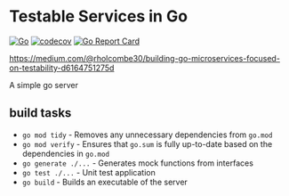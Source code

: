 # Testable Services in Go
[![Go](https://github.com/ryan-holcombe/testable-golang/actions/workflows/go.yml/badge.svg)](https://github.com/ryan-holcombe/testable-golang/actions/workflows/go.yml)
[![codecov](https://codecov.io/gh/ryan-holcombe/testable-golang/branch/main/graph/badge.svg?token=083O6ONW1P)](https://codecov.io/gh/ryan-holcombe/testable-golang)
[![Go Report Card](https://goreportcard.com/badge/github.com/ryan-holcombe/testable-golang)](https://goreportcard.com/report/github.com/ryan-holcombe/testable-golang)

https://medium.com/@rholcombe30/building-go-microservices-focused-on-testability-d6164751275d

A simple go server

## build tasks

- `go mod tidy`       - Removes any unnecessary dependencies from `go.mod`
- `go mod verify`     - Ensures that `go.sum` is fully up-to-date based on the dependencies in `go.mod`
- `go generate ./...` - Generates mock functions from interfaces
- `go test ./...`     - Unit test application
- `go build`          - Builds an executable of the server
